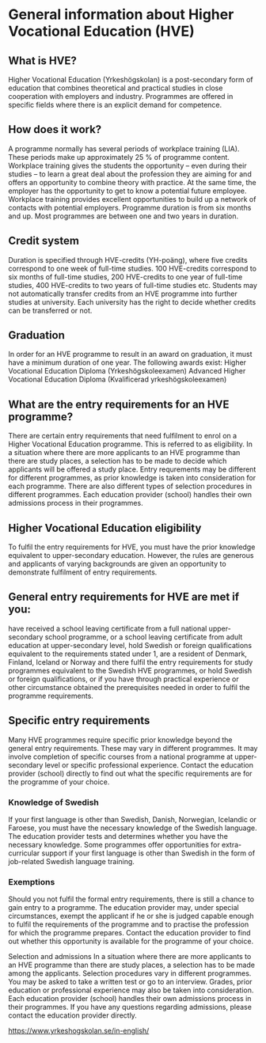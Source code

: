 # General information about Higher Vocational Education (HVE)

## What is HVE?
Higher Vocational Education (Yrkeshögskolan) is a post-secondary form of education that combines theoretical and practical studies in close cooperation with employers and industry. Programmes are offered in specific fields where there is an explicit demand for competence.

## How does it work?
A programme normally has several periods of workplace training (LIA). These periods make up approximately 25 % of programme content.
Workplace training gives the students the opportunity – even during their studies – to learn a great deal about the profession they are aiming for and offers an opportunity to combine theory with practice. At the same time, the employer has the opportunity to get to know a potential future employee.
Workplace training provides excellent opportunities to build up a network of contacts with potential employers.
Programme duration is from six months and up. Most programmes are between one and two years in duration.

## Credit system
Duration is specified through HVE-credits (YH-poäng), where five credits correspond to one week of full-time studies. 100 HVE-credits correspond to six months of full-time studies, 200 HVE-credits to one year of full-time studies, 400 HVE-credits to two years of full-time studies etc.
Students may not automatically transfer credits from an HVE programme into further studies at university. Each university has the right to decide whether credits can be transferred or not.

## Graduation
In order for an HVE programme to result in an award on graduation, it must have a minimum duration of one year.
The following awards exist:
Higher Vocational Education Diploma (Yrkeshögskoleexamen)
Advanced Higher Vocational Education Diploma (Kvalificerad yrkeshögskoleexamen)

## What are the entry requirements for an HVE programme?
There are certain entry requirements that need fulfilment to enrol on a Higher Vocational Education programme. This is referred to as eligibility. In a situation where there are more applicants to an HVE programme than there are study places, a selection has to be made to decide which applicants will be offered a study place.
Entry requrements may be different for different programmes, as prior knowledge is taken into consideration for each programme. There are also different types of selection procedures in different programmes.
Each education provider (school) handles their own admissions process in their programmes.

## Higher Vocational Education eligibility
To fulfil the entry requirements for HVE, you must have the prior knowledge equivalent to upper-secondary education. However, the rules are generous and applicants of varying backgrounds are given an opportunity to demonstrate fulfilment of entry requirements.

## General entry requirements for HVE are met if you:
have received a school leaving certificate from a full national upper-secondary school programme, or a school leaving certificate from adult education at upper-secondary level,
hold Swedish or foreign qualifications equivalent to the requirements stated under 1,
are a resident of Denmark, Finland, Iceland or Norway and there fulfil the entry requirements for study pro­grammes equivalent to the Swedish HVE programmes, or
hold Swedish or foreign qualifications, or if you have through practical experience or other circumstance obtained the prerequisites needed in order to fulfil the programme requirements.



## Specific entry requirements
Many HVE programmes require specific prior knowledge beyond the general entry requirements. These may vary in different programmes. It may involve completion of specific courses from a national programme at upper-secondary level or specific professional experience. Contact the education provid­er (school) directly to find out what the specific requirements are for the programme of your choice.

### Knowledge of Swedish
If your first language is other than Swedish, Dan­ish, Norwegian, Icelandic or Faroese, you must have the necessary knowledge of the Swedish language. The education provider tests and determines whether you have the necessary knowledge.
Some programmes offer opportunities for extra-curricular support if your first language is other than Swedish in the form of job-related Swedish language training.

### Exemptions
Should you not fulfil the formal entry requirements, there is still a chance to gain entry to a programme. The education provider may, under special circumstances, exempt the applicant if he or she is judged capable enough to fulfil the requirements of the programme and to practise the profession for which the programme pre­pares. Contact the education provider to find out whether this opportunity is available for the programme of your choice.

Selection and admissions
In a situation where there are more applicants to an HVE pro­gramme than there are study places, a selection has to be made among the applicants.
Selection procedures vary in different programmes. You may be asked to take a written test or go to an interview. Grades, prior education or professional experience may also be taken into consideration.
Each education provider (school) handles their own admissions process in their programmes. If you have any questions regarding admissions, please contact the education provider directly.


https://www.yrkeshogskolan.se/in-english/
